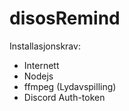 # disosRemind

Installasjonskrav:  
* Internett  
* Nodejs  
* ffmpeg (Lydavspilling)  
* Discord Auth-token
